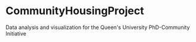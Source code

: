 # CommunityHousingProject
Data analysis and visualization for the Queen's University PhD-Community Initiative

